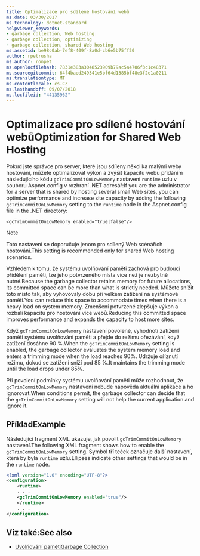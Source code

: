 ```yaml
---
title: Optimalizace pro sdílené hostování webů
ms.date: 03/30/2017
ms.technology: dotnet-standard
helpviewer_keywords:
- garbage collection, Web hosting
- garbage collection, optimizing
- garbage collection, shared Web hosting
ms.assetid: be98c0ab-7ef8-409f-8a0d-cb6e5b75ff20
author: rpetrusha
ms.author: ronpet
ms.openlocfilehash: 7831e383a3048523909b79ac5a4706f3c1c48371
ms.sourcegitcommit: 64f4baed249341e5bf64d1385bf48e3f2e1a0211
ms.translationtype: MT
ms.contentlocale: cs-CZ
ms.lasthandoff: 09/07/2018
ms.locfileid: "44135962"
---
```

# <a name="optimization-for-shared-web-hosting"></a><span data-ttu-id="d3789-102">Optimalizace pro sdílené hostování webů</span><span class="sxs-lookup"><span data-stu-id="d3789-102">Optimization for Shared Web Hosting</span></span>
<span data-ttu-id="d3789-103">Pokud jste správce pro server, které jsou sdíleny několika malými weby hostování, můžete optimalizovat výkon a zvýšit kapacitu webu přidáním následujícího kódu `gcTrimCommitOnLowMemory` nastavení `runtime` uzlu v souboru Aspnet.config v rozhraní .NET adresář:</span><span class="sxs-lookup"><span data-stu-id="d3789-103">If you are the administrator for a server that is shared by hosting several small Web sites, you can optimize performance and increase site capacity by adding the following `gcTrimCommitOnLowMemory` setting to the `runtime` node in the Aspnet.config file in the .NET directory:</span></span>  
  
 `<gcTrimCommitOnLowMemory enabled="true|false"/>`  
  
> [!NOTE]
>  <span data-ttu-id="d3789-104">Toto nastavení se doporučuje jenom pro sdílený Web scénářích hostování.</span><span class="sxs-lookup"><span data-stu-id="d3789-104">This setting is recommended only for shared Web hosting scenarios.</span></span>  
  
 <span data-ttu-id="d3789-105">Vzhledem k tomu, že systému uvolňování paměti zachová pro budoucí přidělení paměti, lze jeho potvrzeného místa více než je nezbytně nutné.</span><span class="sxs-lookup"><span data-stu-id="d3789-105">Because the garbage collector retains memory for future allocations, its committed space can be more than what is strictly needed.</span></span> <span data-ttu-id="d3789-106">Můžete snížit toto místo tak, aby vyhovovaly dobu při velkém zatížení na systémové paměti.</span><span class="sxs-lookup"><span data-stu-id="d3789-106">You can reduce this space to accommodate times when there is a heavy load on system memory.</span></span> <span data-ttu-id="d3789-107">Zmenšení potvrzené zlepšuje výkon a rozbalí kapacitu pro hostování více webů.</span><span class="sxs-lookup"><span data-stu-id="d3789-107">Reducing this committed space improves performance and expands the capacity to host more sites.</span></span>  
  
 <span data-ttu-id="d3789-108">Když `gcTrimCommitOnLowMemory` nastavení povolené, vyhodnotí zatížení paměti systému uvolňování paměti a přejde do režimu ořezávání, když zatížení dosáhne 90 %.</span><span class="sxs-lookup"><span data-stu-id="d3789-108">When the `gcTrimCommitOnLowMemory` setting is enabled, the garbage collector evaluates the system memory load and enters a trimming mode when the load reaches 90%.</span></span> <span data-ttu-id="d3789-109">Udržuje oříznutí režimu, dokud se zatížení sníží pod 85 %.</span><span class="sxs-lookup"><span data-stu-id="d3789-109">It maintains the trimming mode until the load drops under 85%.</span></span>  
  
 <span data-ttu-id="d3789-110">Při povolení podmínky systému uvolňování paměti může rozhodnout, že `gcTrimCommitOnLowMemory` nastavení nebude nápověda aktuální aplikace a ho ignorovat.</span><span class="sxs-lookup"><span data-stu-id="d3789-110">When conditions permit, the garbage collector can decide that the `gcTrimCommitOnLowMemory` setting will not help the current application and ignore it.</span></span>  
  
## <a name="example"></a><span data-ttu-id="d3789-111">Příklad</span><span class="sxs-lookup"><span data-stu-id="d3789-111">Example</span></span>  
 <span data-ttu-id="d3789-112">Následující fragment XML ukazuje, jak povolit `gcTrimCommitOnLowMemory` nastavení.</span><span class="sxs-lookup"><span data-stu-id="d3789-112">The following XML fragment shows how to enable the `gcTrimCommitOnLowMemory` setting.</span></span> <span data-ttu-id="d3789-113">Symbol tří teček označuje další nastavení, která by byla `runtime` uzlu.</span><span class="sxs-lookup"><span data-stu-id="d3789-113">Ellipses indicate other settings that would be in the `runtime` node.</span></span>  
  
```xml  
<?xml version="1.0" encoding="UTF-8"?>  
<configuration>  
    <runtime>  
    . . .  
    <gcTrimCommitOnLowMemory enabled="true"/>  
    </runtime>  
    . . .  
</configuration>  
```  
  
## <a name="see-also"></a><span data-ttu-id="d3789-114">Viz také:</span><span class="sxs-lookup"><span data-stu-id="d3789-114">See also</span></span>

- [<span data-ttu-id="d3789-115">Uvolňování paměti</span><span class="sxs-lookup"><span data-stu-id="d3789-115">Garbage Collection</span></span>](../../../docs/standard/garbage-collection/index.md)
